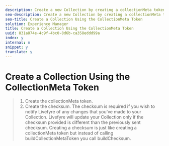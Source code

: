 ```yaml
---
description: Create a new Collection by creating a collectionMeta token that is passed to Livefyre.
seo-description: Create a new Collection by creating a collectionMeta token that is passed to Livefyre.
seo-title: Create a Collection Using the CollectionMeta Token
solution: Experience Manager
title: Create a Collection Using the CollectionMeta Token
uuid: 831a874e-4c9f-4bc0-8d6b-ca358eddd99a
index: y
internal: n
snippet: y
translate: y
---
```


# Create a Collection Using the CollectionMeta Token


>1. Create the collectionMeta token.
>1. Create the checksum.
>   The checksum is required if you wish to notify Livefyre of any changes that you’ve made to your Collection. Livefyre will update your Collection only if the checksum provided is different than the previously sent checksum. Creating a checksum is just like creating a collectionMeta token but instead of calling buildCollectionMetaToken you call buildChecksum.
>
